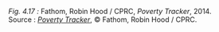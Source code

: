*Fig. 4.17 :* Fathom, Robin Hood / CPRC, *Poverty Tracker*, 2014.  
Source : [*Poverty Tracker*](http://povertytracker.robinhood.org/#spring2014), © Fathom, Robin Hood / CPRC.